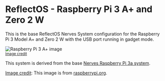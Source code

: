# ReflectOS - Raspberry Pi 3 A+ and Zero 2 W

This is the base ReflectOS Nerves System configuration for the Raspberry Pi 3 Model A+ and Zero 2 W
with the USB port running in gadget mode.

![Raspberry Pi 3 A+ image](assets/images/rpi_a_plus.png)
<br><sup>[Image credit](#rpi)</sup>

This system is derived from the base [Nerves Raspberry Pi 3a system](https://github.com/nerves-project/nerves_system_rpi3).

[Image credit](#rpi): This image is from [raspberrypi.org](https://www.raspberrypi.org/products/raspberry-pi-3-model-a-plus/).
